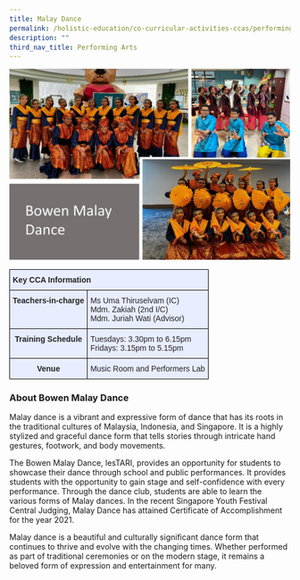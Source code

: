```yaml
---
title: Malay Dance
permalink: /holistic-education/co-curricular-activities-ccas/performing-arts/malay-dance/
description: ""
third_nav_title: Performing Arts
---
```

![](/images/CCAs/Performing%20Arts/Malay%20Dance/malay%20dance%20main%20pic.jpg)
<style type="text/css">
.tg  {border-collapse:collapse;border-spacing:0;}
.tg td{border-color:black;border-style:solid;border-width:1px;font-family:Arial, sans-serif;font-size:14px;
  overflow:hidden;padding:10px 5px;word-break:normal;}
.tg th{border-color:black;border-style:solid;border-width:1px;font-family:Arial, sans-serif;font-size:14px;
  font-weight:normal;overflow:hidden;padding:10px 5px;word-break:normal;}
.tg .tg-qrg6{background-color:#E8EDFF;color:#252525;font-weight:bold;text-align:center;vertical-align:top}
.tg .tg-vqm8{background-color:#E8EDFF;color:#222;text-align:left;vertical-align:top}
.tg .tg-u05r{background-color:#E8EDFF;color:#222;font-weight:bold;text-align:left;vertical-align:top}
.tg .tg-lr6o{background-color:#E8EDFF;color:#222;text-align:left;vertical-align:middle}
</style>
<table class="tg">
<thead>
  <tr>
    <th class="tg-u05r" colspan="2">Key CCA Information</th>
  </tr>
</thead>
<tbody>
  <tr>
    <td class="tg-qrg6"><span style="color:#252525">Teachers-in-charge</span></td>
    <td class="tg-lr6o"><span style="color:#222">Ms Uma Thiruselvam (IC)</span><br><span style="color:#222">Mdm. Zakiah (2nd I/C)</span><br><span style="color:#222">Mdm. Juriah Wati (Advisor)</span><br></td>
  </tr>
  <tr>
    <td class="tg-qrg6"><span style="color:#252525">Training Schedule</span></td>
    <td class="tg-lr6o"><span style="color:#222">Tuesdays: 3.30pm to 6.15pm</span><br><span style="color:#222">Fridays: 3.15pm to 5.15pm</span></td>
  </tr>
  <tr>
    <td class="tg-qrg6"><span style="color:#252525">Venue</span><span style="color:#222"> </span></td>
    <td class="tg-vqm8"><span style="color:#222">Music Room and Performers Lab</span></td>
  </tr>
</tbody>
</table>

### About Bowen Malay Dance
Malay dance is a vibrant and expressive form of dance that has its roots in the traditional cultures of Malaysia, Indonesia, and Singapore. It is a highly stylized and graceful dance form that tells stories through intricate hand gestures, footwork, and body movements. 

The Bowen Malay Dance, lesTARI, provides an opportunity for students to showcase their dance through school and public performances. It provides students with the opportunity to gain stage and self-confidence with every performance. Through the dance club, students are able to learn the various forms of Malay dances. In the recent Singapore Youth Festival Central Judging, Malay Dance has attained Certificate of Accomplishment for the year 2021. 

Malay dance is a beautiful and culturally significant dance form that continues to thrive and evolve with the changing times. Whether performed as part of traditional ceremonies or on the modern stage, it remains a beloved form of expression and entertainment for many.